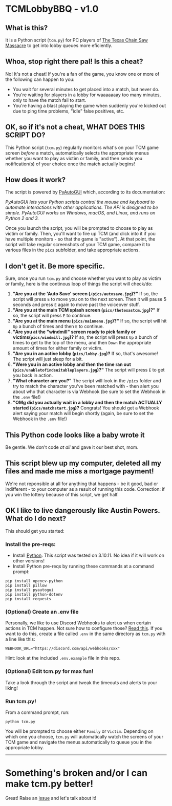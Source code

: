 # TCMLobbyBBQ - v1.0

## What is this?
It is a Python script (`tcm.py`) for PC players of [The Texas Chain Saw Massacre](https://www.txchainsawgame.com/) to get into lobby queues more eficiently.

## Whoa, stop right there pal! Is this a cheat?
No!  It's not a cheat!  If you're a fan of the game, you know one or more of the following can happen to you:

* You wait for several minutes to get placed into a match, but never do.
* You're waiting for players in a lobby for waaaaaaay too many minutes, only to have the match fail to start.
* You're having a blast playing the game when suddenly you're kicked out due to ping time problems, "idle" false positives, etc.

## OK, so if it's not a cheat, WHAT DOES THIS SCRIPT DO?
This Python script (`tcm.py`) regularly monitors what's on your TCM game screen *before* a match, automatically selects the appropriate menus whether you want to play as victim or family, and then sends you notification(s) of your choice once the match actually begins!

## How does it work?
The script is powered by [PyAutoGUI](https://pyautogui.readthedocs.io/en/latest/) which, according to its documentation:

*PyAutoGUI lets your Python scripts control the mouse and keyboard to automate interactions with other applications. The API is designed to be simple. PyAutoGUI works on Windows, macOS, and Linux, and runs on Python 2 and 3.*

Once you launch the script, you will be prompted to choose to play as victim or family.  Then, you'll want to fire up TCM (and click into it if you have multiple monitors - so that the game is "active").  At that point, the script will take regular screenshots of your TCM game, compare it to various files in the `pics` subfolder, and take appropriate actions.

## I don't get it.  Be more specific.
Sure, once you run `tcm.py` and choose whether you want to play as victim or family, here is the continous loop of things the script will check/do:

1. **"Are you at the 'Auto Save' screen (`/pics/autosave.jpg`)?"**  If so, the script will press `E` to move you on to the next screen.  Then it will pause 5 seconds and press `E` again to move past the voiceover stuff.
2. **"Are you at the main TCM splash screen (`pics/thetexastcm.jpg`)?"**  If so, the script will press `E` to continue.
3. **"Are you at the main menu (`pics/mainmenu.jpg`)?"** If so, the script will hit `Up` a bunch of times and then `E` to continue.
3. **"Are you at the "windmill" screen ready to pick family or victims(`pics/windmill.jpg`)?**  If so, the script will press `Up` a bunch of times to get to the top of the menu, and then `Down` the appropriate amount of times for either family or victim.
4. **"Are you in an active lobby (`pics/lobby.jpg`)?**  If so, that's awesome!  The script will just sleep for a bit.
5. **"Were you in an active lobby and then the time ran out (`pics/unabletofindsuitableplayers.jpg`)?"** The script will press `E` to get you back in action.
6. **"What character are you?"** The script will look in the `/pics` folder and try to match the character you've been matched with - then alert you about who that character is via Webhook (be sure to set the Webhook in the `.env` file!)
7. **"OMg did you actually wait in a lobby and then the match ACTUALLY started (`pics/matchstart.jpg`)?** Congrats!  You should get a Webhook alert saying your match will begin shortly (again, be sure to set the Webhook in the `.env` file!)

## This Python code looks like a baby wrote it
Be gentle.  We don't code *at all* and gave it our best shot, mom.

## This script blew up my computer, deleted all my files and made me miss a mortgage payment!
We're not reponsible at all for anything that happens - be it good, bad or indifferent - to your computer as a result of running this code.  Correction: if you win the lottery because of this script, we get half.

## OK I like to live dangerously like Austin Powers.  What do I do next?
This should get you started:

### Install the pre-reqs:
* Install [Python](https://www.python.org/downloads/windows/).  This script was tested on 3.10.11.  No idea if it will work on other versions!
* Install Python pre-reqs by running these commands at a command prompt:

```
pip install opencv-python
pip install pillow
pip install pyautogui
pip install python-dotenv
pip install requests 
```

### (Optional) Create an .env file
Personally, we like to use Discord Webhooks to alert us when certain actions in TCM happen. Not sure how to configure those?  [Read this](https://support.discord.com/hc/en-us/articles/228383668-Intro-to-Webhooks).
If you want to do this, create a file called `.env` in the same directory as `tcm.py` with a line like this:

```
WEBHOOK_URL="https://discord.com/api/webhooks/xxx"
```

Hint: look at the included `.env.example` file in this repo.

### (Optional) Edit tcm.py for max fun!
Take a look through the script and tweak the timeouts and alerts to your liking!

### Run tcm.py!
From a command prompt, run:

```
python tcm.py
```

You will be prompted to choose either `Family` or `Victim`.  Depending on which one you choose, `tcm.py` will automatically watch the screens of your TCM game and navigate the menus automatically to queue you in the appropriate lobby.

---

# Something's broken and/or I can make tcm.py better!
Great!  Raise an [issue](https://github.com/7MinSec/TCMLobbyBBQ/issues) and let's talk about it!
